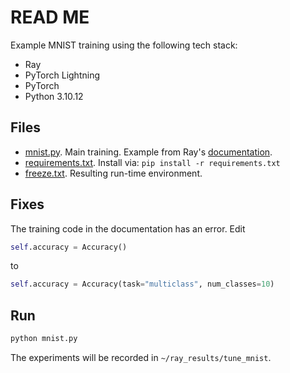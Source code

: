 # READ ME

Example MNIST training using the following tech stack:

* Ray
* PyTorch Lightning
* PyTorch
* Python 3.10.12

## Files

* [mnist.py](./mnist.py). Main training. Example from Ray's [documentation](https://docs.ray.io/en/latest/tune/examples/includes/mnist_ptl_mini.html).
* [requirements.txt](./requirements.txt). Install via: `pip install -r requirements.txt`
* [freeze.txt](./freeze.txt). Resulting run-time environment.

## Fixes

The training code in the documentation has an error. Edit

```python
self.accuracy = Accuracy()
```

to

```python
self.accuracy = Accuracy(task="multiclass", num_classes=10)
```

## Run

```sh
python mnist.py
```

The experiments will be recorded in `~/ray_results/tune_mnist`.
